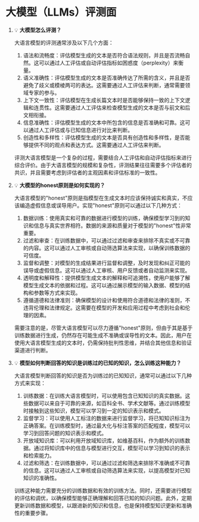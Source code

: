 # 大模型（LLMs）评测面

1. 💡 **大模型怎么评测？**
    
    <aside>
    
    大语言模型的评测通常涉及以下几个方面：
    
    1. 语法和流畅度：评估模型生成的文本是否符合语法规则，并且是否流畅自然。这可以通过人工评估或自动评估指标如困惑度（perplexity）来衡量。
    2. 语义准确性：评估模型生成的文本是否准确传达了所需的含义，并且是否避免了歧义或模棱两可的表达。这需要通过人工评估来判断，通常需要领域专家的参与。
    3. 上下文一致性：评估模型在生成长篇文本时是否能够保持一致的上下文逻辑和连贯性。这需要通过人工评估来检查模型生成的文本是否与前文和后文相衔接。
    4. 信息准确性：评估模型生成的文本中所包含的信息是否准确和可靠。这可以通过人工评估或与已知信息进行对比来判断。
    5. 创造性和多样性：评估模型生成的文本是否具有创造性和多样性，是否能够提供不同的观点和表达方式。这需要通过人工评估来判断。
    
    评测大语言模型是一个复杂的过程，需要结合人工评估和自动评估指标来进行综合评价。由于大语言模型的规模和复杂性，评测结果往往需要多个评估者的共识，并且需要考虑到评估者的主观因素和评估标准的一致性。
    
    </aside>
    
2. 💡 **大模型的honest原则是如何实现的？**
    
    <aside>
    
    大语言模型的"honest"原则是指模型在生成文本时应该保持诚实和真实，不应该编造虚假信息或误导用户。实现"honest"原则可以通过以下几种方式：
    
    1. 数据训练：使用真实和可靠的数据进行模型的训练，确保模型学习到的知识和信息与真实世界相符。数据的来源和质量对于模型的"honest"性非常重要。
    2. 过滤和审查：在训练数据中，可以通过过滤和审查来排除不真实或不可靠的内容。这可以通过人工审核或自动筛选算法来实现，以确保训练数据的可信度。
    3. 监督和调整：对模型的生成结果进行监督和调整，及时发现和纠正可能的误导或虚假信息。这可以通过人工审核、用户反馈或者自动监测来实现。
    4. 透明度和解释性：提供模型生成文本的解释和可追溯性，使用户能够了解模型生成文本的依据和过程。这可以通过展示模型的输入数据、模型的结构和参数等方式来实现。
    5. 遵循道德和法律准则：确保模型的设计和使用符合道德和法律的准则，不违背伦理和法律规定。这需要在模型的开发和应用过程中考虑到社会和伦理的因素。
    
    需要注意的是，尽管大语言模型可以尽力遵循"honest"原则，但由于其是基于训练数据进行生成，仍然存在可能生成不准确或误导性的文本。因此，用户在使用大语言模型生成的文本时，仍需保持批判性思维，并结合其他信息和验证渠道进行判断。
    
    </aside>
    
3. 💡 **模型如何判断回答的知识是训练过的已知的知识，怎么训练这种能力？**
    
    <aside>
    
    大语言模型判断回答的知识是否为训练过的已知知识，通常可以通过以下几种方式来实现：
    
    1. 训练数据：在训练大语言模型时，可以使用包含已知知识的真实数据。这些数据可以来自于可靠的来源，如百科全书、学术文献等。通过训练模型时接触到这些知识，模型可以学习到一定的知识表示和模式。
    2. 监督学习：可以使用人工标注的数据来进行监督学习，将已知知识标注为正确答案。在训练模型时，通过最大化与标注答案的匹配程度，模型可以学习到回答问题的知识表示和模式。
    3. 开放域知识库：可以利用开放域知识库，如维基百科，作为额外的训练数据。通过将知识库中的信息与模型进行交互，模型可以学习到知识的表示和检索能力。
    4. 过滤和筛选：在训练数据中，可以通过过滤和筛选来排除不准确或不可靠的信息。这可以通过人工审核或自动筛选算法来实现，以提高模型对已知知识的准确性。
    
    训练这种能力需要充分的训练数据和有效的训练方法。同时，还需要进行模型的评估和调优，以确保模型能够正确理解和回答已知的知识问题。此外，定期更新训练数据和模型，以跟进新的知识和信息，也是保持模型知识更新和准确性的重要步骤。
    
    </aside>
